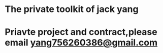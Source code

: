 # The private toolkit of jack yang

# Priavte project and contract,please email yang756260386@gmail.com



